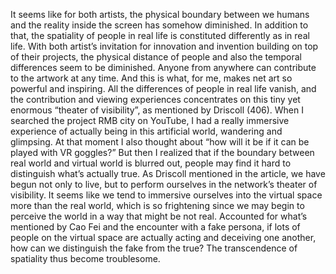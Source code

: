 It seems like for both artists, the physical boundary between we humans and the reality inside the screen has somehow diminished. In addition to that, the spatiality of people in real life is constituted differently as in real life. With both artist’s invitation for innovation and invention building on top of their projects, the physical distance of people and also the temporal differences seem to be diminished. Anyone from anywhere can contribute to the artwork at any time. And this is what, for me, makes net art so powerful and inspiring. All the differences of people in real life vanish, and the contribution and viewing experiences concentrates on this tiny yet enormous “theater of visibility”, as mentioned by Driscoll (406). When I searched the project RMB city on YouTube, I had a really immersive experience of actually being in this artificial world, wandering and glimpsing. At that moment I also thought about “how will it be if it can be played with VR goggles?” But then I realized that if the boundary between real world and virtual world is blurred out, people may find it hard to distinguish what’s actually true. As Driscoll mentioned in the article, we have begun not only to live, but to perform ourselves in the network’s theater of visibility. It seems like we tend to immersive ourselves into the virtual space more than the real world, which is so frightening since we may begin to perceive the world in a way that might be not real. Accounted for what’s mentioned by Cao Fei and the encounter with a fake persona, if lots of people on the virtual space are actually acting and deceiving one another, how can we distinguish the fake from the true? The transcendence of spatiality thus become troublesome.
